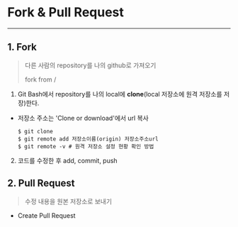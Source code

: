 # Fork & Pull Request

---

## 1. Fork 

> 다른 사람의 repository를 나의 github로 가져오기
>
> fork from /
>
> 

1) Git Bash에서 repository를 나의 local에 **clone**(local 저장소에 원격 저장소를 저장)한다.

- 저장소 주소는 'Clone or download'에서 url 복사

  ```shell
  $ git clone
  $ git remote add 저장소이름(origin) 저장소주소url
  $ git remote -v # 원격 저장소 설정 현황 확인 방법
  ```

  

2) 코드를 수정한 후 add, commit, push



## 2. Pull Request

> 수정 내용을 원본 저장소로 보내기



- Create Pull Request

